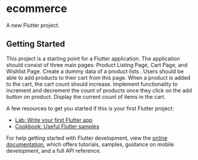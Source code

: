 # ecommerce

A new Flutter project.

## Getting Started

This project is a starting point for a Flutter application.
The application should consist of three main pages: Product Listing Page, Cart Page, and Wishlist Page.
Create a dummy data of a product lists .
Users should be able to add products to their cart from this page.
When a product is added to the cart, the cart count should increase.
Implement functionality to increment and decrement the count of products once they click on the add button on product.
Display the current count of items in the cart.


A few resources to get you started if this is your first Flutter project:

- [Lab: Write your first Flutter app](https://docs.flutter.dev/get-started/codelab)
- [Cookbook: Useful Flutter samples](https://docs.flutter.dev/cookbook)

For help getting started with Flutter development, view the
[online documentation](https://docs.flutter.dev/), which offers tutorials,
samples, guidance on mobile development, and a full API reference.

